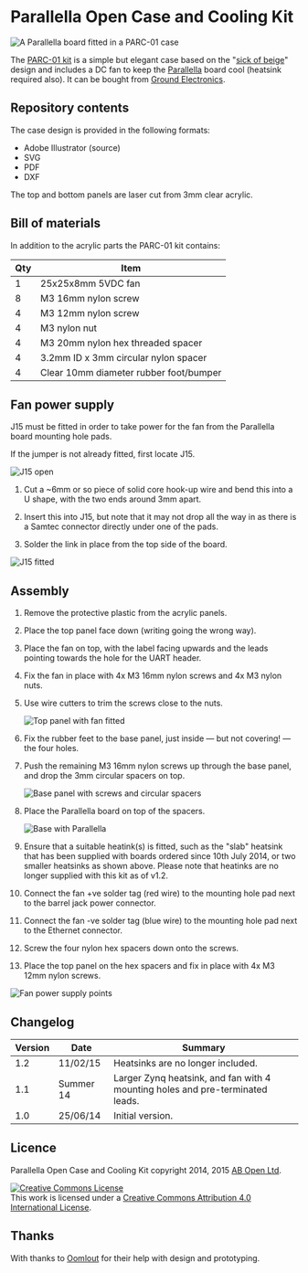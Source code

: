 # Parallella Open Case and Cooling Kit

![A Parallella board fitted in a PARC-01 case](/images/Completed.jpg)

The [PARC-01 kit](http://abopen.com/PARC-01) is a simple but elegant case based on the "[sick of beige](http://dangerousprototypes.com/docs/Sick_of_Beige_basic_case_v1)" design and includes a DC fan to keep the [Parallella](http://www.parallella.org/) board cool (heatsink required also). It can be bought from [Ground Electronics](http://groundelectronics.com).

## Repository contents

The case design is provided in the following formats:

* Adobe Illustrator (source)
* SVG
* PDF
* DXF

The top and bottom panels are laser cut from 3mm clear acrylic.

## Bill of materials

In addition to the acrylic parts the PARC-01 kit contains:

| Qty | Item                                |
| --- | ----------------------------------- |
|  1  | 25x25x8mm 5VDC fan                  |
|  8  | M3 16mm nylon screw                 |
|  4  | M3 12mm nylon screw                 |
|  4  | M3 nylon nut                        |
|  4  | M3 20mm nylon hex threaded spacer   |
|  4  | 3.2mm ID x 3mm circular nylon spacer|
|  4  | Clear 10mm diameter rubber foot/bumper|

## Fan power supply

J15 must be fitted in order to take power for the fan from the Parallella board mounting hole pads.

If the jumper is not already fitted, first locate J15.

![J15 open](/images/ParallellaJ15.jpg) 

1. Cut a ~6mm or so piece of solid core hook-up wire and bend this into a U shape, with the two ends around 3mm apart. 

2. Insert this into J15, but note that it may not drop all the way in as there is a Samtec connector directly under one of the pads.

3. Solder the link in place from the top side of the board.

![J15 fitted](/images/ParallellaJ15Fitted.jpg)

## Assembly

1. Remove the protective plastic from the acrylic panels.

2. Place the top panel face down (writing going the wrong way).

3. Place the fan on top, with the label facing upwards and the leads pointing towards the hole for the UART header.

4. Fix the fan in place with 4x M3 16mm nylon screws and 4x M3 nylon nuts.

5. Use wire cutters to trim the screws close to the nuts.

   ![Top panel with fan fitted](/images/TopFan.jpg)

6. Fix the rubber feet to the base panel, just inside — but not covering! — the four holes.

7. Push the remaining M3 16mm nylon screws up through the base panel, and drop the 3mm circular spacers on top.

   ![Base panel with screws and circular spacers](/images/BaseScrewsSpacers.jpg)

8. Place the Parallella board on top of the spacers.

   ![Base with Parallella](/images/BaseParallella.jpg)

9. Ensure that a suitable heatink(s) is fitted, such as the "slab" heatsink that has been supplied with boards ordered since 10th July 2014, or two smaller heatsinks as shown above. Please note that heatinks are no longer supplied with this kit as of v1.2.

10. Connect the fan +ve solder tag (red wire) to the mounting hole pad next to the barrel jack power connector.

11. Connect the fan -ve solder tag (blue wire) to the mounting hole pad next to the Ethernet connector.

16. Screw the four nylon hex spacers down onto the screws.

17. Place the top panel on the hex spacers and fix in place with 4x M3 12mm nylon screws. 

   ![Fan power supply points](/images/PowerPoints.jpg)

## Changelog

| Version | Date     | Summary                              |
|---------|----------|--------------------------------------|
| 1.2     | 11/02/15 | Heatsinks are no longer included.    |
| 1.1     | Summer 14| Larger Zynq heatsink, and fan with 4 mounting holes and pre-terminated leads. |
| 1.0     | 25/06/14 | Initial version.                     |

## Licence

Parallella Open Case and Cooling Kit copyright 2014, 2015 [AB Open Ltd](http://abopen.com).

<a rel="license" href="http://creativecommons.org/licenses/by/4.0/"><img alt="Creative Commons License" style="border-width:0" src="http://i.creativecommons.org/l/by/4.0/88x31.png" /></a><br />This work is licensed under a <a rel="license" href="http://creativecommons.org/licenses/by/4.0/">Creative Commons Attribution 4.0 International License</a>.

## Thanks

With thanks to [Oomlout](http://oomlout.co.uk/) for their help with design and prototyping.
